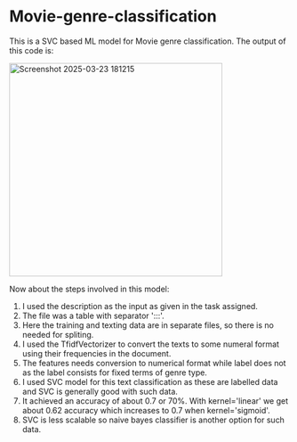 # Movie-genre-classification
This is a SVC based ML model for Movie genre classification. The output of this code is:



<img width="383" alt="Screenshot 2025-03-23 181215" src="https://github.com/user-attachments/assets/38f7fe19-ce87-46b9-ac48-f19823720752" />

Now about the steps involved in this model:
1. I used the description as the input as given in the task assigned.
2. The file was a table with separator ':::'.
3. Here the training and texting data are in separate files, so there is no needed for spliting.
4. I used the TfidfVectorizer to convert the texts to some numeral format using their frequencies in the document.
5. The features needs conversion to numerical format while label does not as the label consists for fixed terms of genre type.
6. I used SVC model for this text classification as these are labelled data and SVC is generally good with such data.
7. It achieved an accuracy of about 0.7 or 70%. With kernel='linear' we get about 0.62 accuracy which increases to 0.7 when kernel='sigmoid'.
8. SVC is less scalable so naive bayes classifier is another option for such data.
